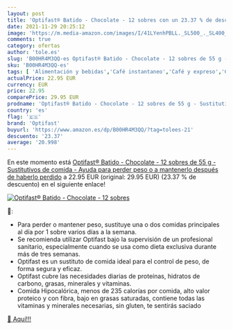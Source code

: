 ```yaml
---
layout: post
title: 'Optifast® Batido - Chocolate - 12 sobres con un 23.37 % de descuento'
date: 2021-11-29 20:25:12
image: 'https://m.media-amazon.com/images/I/41LYenhPBLL._SL500_._SL400_.jpg'
comments: true
category: ofertas
author: 'tole.es'
slug: 'B00HR4M3QQ-es Optifast® Batido - Chocolate - 12 sobres de 55 g -...'
sku: 'B00HR4M3QQ-es'
tags: [ 'Alimentación y bebidas','Café instantaneo','Café y expreso','Café, té y bebidas','chocolate','optifast', ]
actualPrice: 22.95 EUR
currency: EUR
price: 22.95
comparePrice: 29.95 EUR
prodname: 'Optifast® Batido - Chocolate - 12 sobres de 55 g - Sustitutivos de comida - Ayuda para perder peso o a mantenerlo después de haberlo perdido'
country: 'es'
flag: '🇪🇸'
brand: 'Optifast'
buyurl: 'https://www.amazon.es/dp/B00HR4M3QQ/?tag=tolees-21'
descuento: '23.37'
average: '20.998'
---
```


En este momento está [Optifast® Batido - Chocolate - 12 sobres de 55 g - Sustitutivos de comida - Ayuda para perder peso o a mantenerlo después de haberlo perdido](https://www.amazon.es/dp/B00HR4M3QQ/?tag=tolees-21) a 22.95 EUR (original: 29.95 EUR) (23.37 %  de descuento) en el siguiente enlace!

[![Optifast® Batido - Chocolate - 12 sobres](https://m.media-amazon.com/images/I/41LYenhPBLL._SL500_._SL400_.jpg)](https://www.amazon.es/dp/B00HR4M3QQ/?tag=tolees-21)

🔎:

- Para perder o mantener peso, sustituye una o dos comidas principales al día por 1 sobre varios días a la semana.
- Se recomienda utilizar Optifast bajo la supervisión de un profesional sanitario, especialmente cuando se usa como dieta exclusiva durante más de tres semanas.
- Optifast es un sustituto de comida ideal para el control de peso, de forma segura y eficaz.
- Optifast cubre las necesidades diarias de proteínas, hidratos de carbono, grasas, minerales y vitaminas.
- Comida Hipocalórica, menos de 235 calorías por comida, alto valor proteico y con fibra, bajo en grasas saturadas, contiene todas las vitaminas y minerales necesarias, sin gluten, te sentirás saciado

[🛒 Aquí!!!](https://www.amazon.es/dp/B00HR4M3QQ/?tag=tolees-21)

